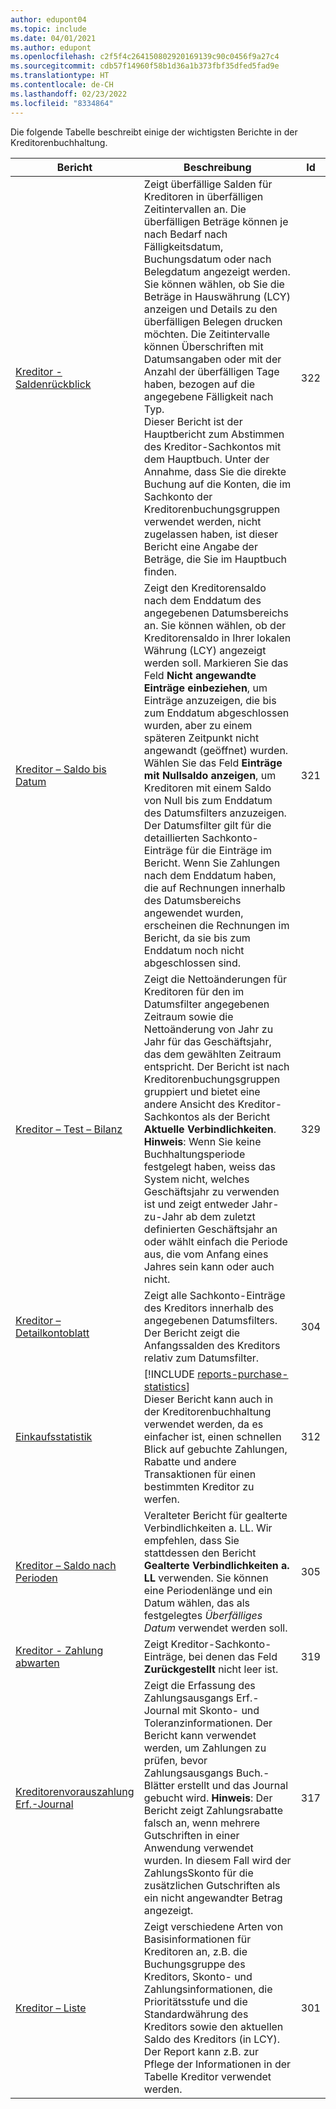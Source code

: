 ```yaml
---
author: edupont04
ms.topic: include
ms.date: 04/01/2021
ms.author: edupont
ms.openlocfilehash: c2f5f4c264150802920169139c90c0456f9a27c4
ms.sourcegitcommit: cdb57f14960f58b1d36a1b373fbf35dfed5fad9e
ms.translationtype: HT
ms.contentlocale: de-CH
ms.lasthandoff: 02/23/2022
ms.locfileid: "8334864"
---
```

Die folgende Tabelle beschreibt einige der wichtigsten Berichte in der Kreditorenbuchhaltung.

| Bericht | Beschreibung | Id | 
|--|--|--|
| [Kreditor - Saldenrückblick](https://businesscentral.dynamics.com?report=322) |Zeigt überfällige Salden für Kreditoren in überfälligen Zeitintervallen an. Die überfälligen Beträge können je nach Bedarf nach Fälligkeitsdatum, Buchungsdatum oder nach Belegdatum angezeigt werden. Sie können wählen, ob Sie die Beträge in Hauswährung (LCY) anzeigen und Details zu den überfälligen Belegen drucken möchten. Die Zeitintervalle können Überschriften mit Datumsangaben oder mit der Anzahl der überfälligen Tage haben, bezogen auf die angegebene Fälligkeit nach Typ.<br>Dieser Bericht ist der Hauptbericht zum Abstimmen des Kreditor-Sachkontos mit dem Hauptbuch. Unter der Annahme, dass Sie die direkte Buchung auf die Konten, die im Sachkonto der Kreditorenbuchungsgruppen verwendet werden, nicht zugelassen haben, ist dieser Bericht eine Angabe der Beträge, die Sie im Hauptbuch finden.| 322|
| [Kreditor – Saldo bis Datum](https://businesscentral.dynamics.com?report=321) | Zeigt den Kreditorensaldo nach dem Enddatum des angegebenen Datumsbereichs an. Sie können wählen, ob der Kreditorensaldo in Ihrer lokalen Währung (LCY) angezeigt werden soll. Markieren Sie das Feld **Nicht angewandte Einträge einbeziehen**, um Einträge anzuzeigen, die bis zum Enddatum abgeschlossen wurden, aber zu einem späteren Zeitpunkt nicht angewandt (geöffnet) wurden. Wählen Sie das Feld **Einträge mit Nullsaldo anzeigen**, um Kreditoren mit einem Saldo von Null bis zum Enddatum des Datumsfilters anzuzeigen. Der Datumsfilter gilt für die detaillierten Sachkonto-Einträge für die Einträge im Bericht. Wenn Sie Zahlungen nach dem Enddatum haben, die auf Rechnungen innerhalb des Datumsbereichs angewendet wurden, erscheinen die Rechnungen im Bericht, da sie bis zum Enddatum noch nicht abgeschlossen sind. | 321 |
| [Kreditor – Test – Bilanz](https://businesscentral.dynamics.com?report=329) | Zeigt die Nettoänderungen für Kreditoren für den im Datumsfilter angegebenen Zeitraum sowie die Nettoänderung von Jahr zu Jahr für das Geschäftsjahr, das dem gewählten Zeitraum entspricht. Der Bericht ist nach Kreditorenbuchungsgruppen gruppiert und bietet eine andere Ansicht des Kreditor-Sachkontos als der Bericht **Aktuelle Verbindlichkeiten**. **Hinweis**: Wenn Sie keine Buchhaltungsperiode festgelegt haben, weiss das System nicht, welches Geschäftsjahr zu verwenden ist und zeigt entweder Jahr-zu-Jahr ab dem zuletzt definierten Geschäftsjahr an oder wählt einfach die Periode aus, die vom Anfang eines Jahres sein kann oder auch nicht.|329 | 
| [Kreditor – Detailkontoblatt](https://businesscentral.dynamics.com?report=304) | Zeigt alle Sachkonto-Einträge des Kreditors innerhalb des angegebenen Datumsfilters. Der Bericht zeigt die Anfangssalden des Kreditors relativ zum Datumsfilter. | 304 | 
| [Einkaufsstatistik](https://businesscentral.dynamics.com?report=312) |[!INCLUDE [reports-purchase-statistics](reports-purchase-statistics.md)]<br>Dieser Bericht kann auch in der Kreditorenbuchhaltung verwendet werden, da es einfacher ist, einen schnellen Blick auf gebuchte Zahlungen, Rabatte und andere Transaktionen für einen bestimmten Kreditor zu werfen.| 312 |
| [Kreditor – Saldo nach Perioden](https://businesscentral.dynamics.com?report=305)| Veralteter Bericht für gealterte Verbindlichkeiten a. LL. Wir empfehlen, dass Sie stattdessen den Bericht **Gealterte Verbindlichkeiten a. LL** verwenden. Sie können eine Periodenlänge und ein Datum wählen, das als festgelegtes *Überfälliges Datum* verwendet werden soll.|305| 
| [Kreditor - Zahlung abwarten](https://businesscentral.dynamics.com?report=319)| Zeigt Kreditor-Sachkonto-Einträge, bei denen das Feld **Zurückgestellt** nicht leer ist.| 319 |
| [Kreditorenvorauszahlung Erf.-Journal](https://businesscentral.dynamics.com?report=317)|Zeigt die Erfassung des Zahlungsausgangs Erf.-Journal mit Skonto- und Toleranzinformationen. Der Bericht kann verwendet werden, um Zahlungen zu prüfen, bevor Zahlungsausgangs Buch.-Blätter erstellt und das Journal gebucht wird. **Hinweis**: Der Bericht zeigt Zahlungsrabatte falsch an, wenn mehrere Gutschriften in einer Anwendung verwendet wurden. In diesem Fall wird der ZahlungsSkonto für die zusätzlichen Gutschriften als ein nicht angewandter Betrag angezeigt.| 317 |
| [Kreditor – Liste](https://businesscentral.dynamics.com?report=301)|Zeigt verschiedene Arten von Basisinformationen für Kreditoren an, z.B. die Buchungsgruppe des Kreditors, Skonto- und Zahlungsinformationen, die Prioritätsstufe und die Standardwährung des Kreditors sowie den aktuellen Saldo des Kreditors (in LCY). Der Report kann z.B. zur Pflege der Informationen in der Tabelle Kreditor verwendet werden.|301|
